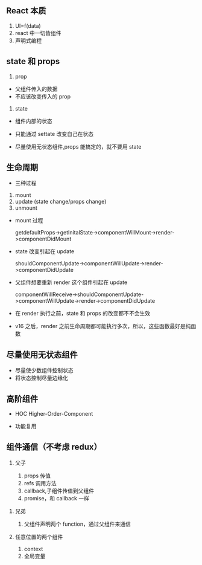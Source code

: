 ## React 本质

1. UI=f(data)
1. react 中一切皆组件
1. 声明式编程

## state 和 props

1. prop

- 父组件传入的数据
- 不应该改变传入的 prop

1. state

- 组件内部的状态
- 只能通过 settate 改变自己在状态

- 尽量使用无状态组件,props 能搞定的，就不要用 state

## 生命周期

- 三种过程

1. mount
1. update (state change/props change)
1. unmount

- mount 过程

  getdefaultProps->getInitalState->componentWillMount->render->componentDidMount

- state 改变引起在 update

  shouldComponentUpdate->componentWillUpdate->render->componentDidUpdate

- 父组件想要重新 render 这个组件引起在 update

  componentWillReceive->shouldComponentUpdate->componentWillUpdate->render->componentDidUpdate

- 在 render 执行之前，state 和 props 的改变都不不会生效
- v16 之后，render 之前生命周期都可能执行多次，所以，这些函数最好是纯函数

## 尽量使用无状态组件

- 尽量使少数组件控制状态
- 将状态控制尽量边缘化

## 高阶组件

- HOC Higher-Order-Component

- 功能复用

## 组件通信（不考虑 redux）

1. 父子

   1. props 传值
   1. refs 调用方法
   1. callback,子组件传值到父组件
   1. promise，和 callback 一样

1) 兄弟

   1. 父组件声明两个 function，通过父组件来通信

1) 任意位置的两个组件

   1. context
   1. 全局变量
